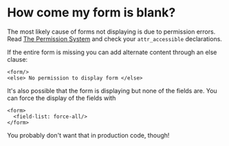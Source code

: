 # How come my form is blank?

The most likely cause of forms not displaying is due to permission errors.   Read [The Permission System](http://cookbook.hobocentral.net/manual/permissions) and check your `attr_accessible` declarations.

If the entire form is missing you can add alternate content through an else clause:

    <form/>
    <else> No permission to display form </else>

It's also possible that the form is displaying but none of the fields are.   You can force the display of the fields with

    <form>
      <field-list: force-all/>
    </form>

You probably don't want that in production code, though!